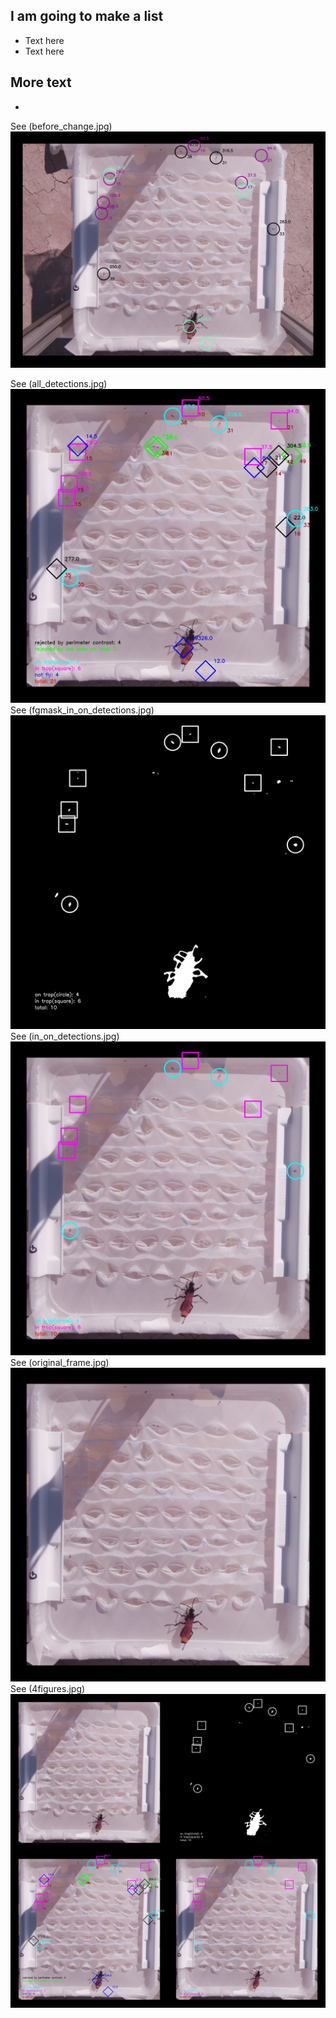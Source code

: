 ## I am going to make a list
- Text here
- Text here

More text
- 
-

See (before_change.jpg)<br>
![before_change.jpg](/image_samples/before_change.jpg)<br>


See (all_detections.jpg)<br>
![all_detections.jpg](/image_samples/all_detections.jpg)<br>
See (fgmask_in_on_detections.jpg)
![fgmask_in_on_detections.jpg](/image_samples/fgmask_in_on_detections.jpg)<br>
See (in_on_detections.jpg)
![in_on_detections.jpg](/image_samples/in_on_detections.jpg)<br>
See (original_frame.jpg)
![original_frame.jpg](/image_samples/original_frame.jpg)<br>
See (4figures.jpg)
![4figures.jpg](/image_samples/4figures.jpg)<br>